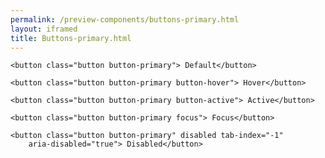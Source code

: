 ```yaml
--- 
permalink: /preview-components/buttons-primary.html
layout: iframed 
title: Buttons-primary.html
---
```

<div class="container py-8">

    <button class="button button-primary"> Default</button>

    <button class="button button-primary button-hover"> Hover</button>

    <button class="button button-primary button-active"> Active</button>

    <button class="button button-primary focus"> Focus</button>

    <button class="button button-primary" disabled tab-index="-1"
        aria-disabled="true"> Disabled</button>

</div>